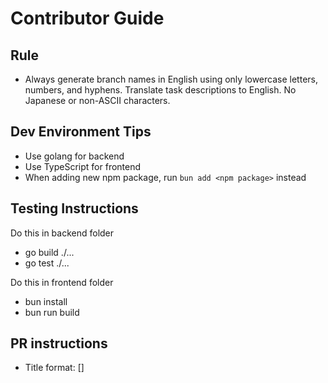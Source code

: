 # Contributor Guide
## Rule
- Always generate branch names in English using only lowercase letters, numbers, and hyphens. Translate task descriptions to English. No Japanese or non-ASCII characters.

## Dev Environment Tips
- Use golang for backend
- Use TypeScript for frontend
- When adding new npm package, run `bun add <npm package>` instead

## Testing Instructions
Do this in backend folder
- go build ./...
- go test ./...

Do this in frontend folder
- bun install
- bun run build

## PR instructions
- Title format: [<Potarin>] <Title>